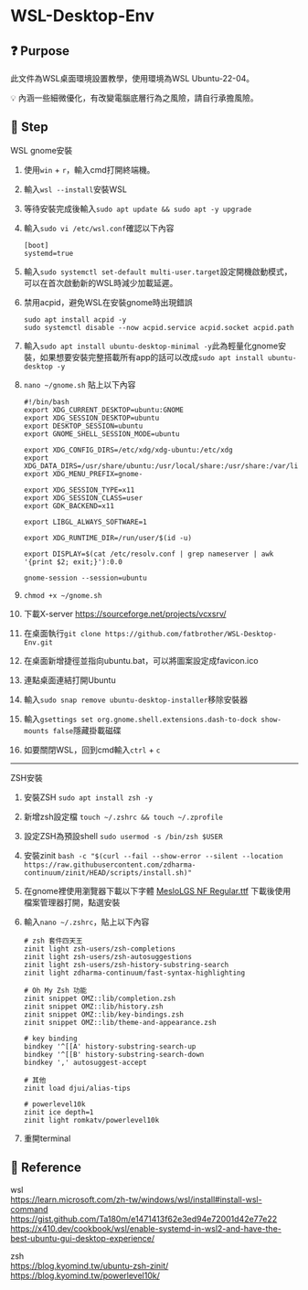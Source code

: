 # WSL-Desktop-Env

## :question: Purpose

此文件為WSL桌面環境設置教學，使用環境為WSL Ubuntu-22-04。

:bulb:
內涵一些細微優化，有改變電腦底層行為之風險，請自行承擔風險。

## :feet: Step

WSL gnome安裝

1. 使用```win``` + ```r```，輸入cmd打開終端機。
2. 輸入```wsl --install```安裝WSL
3. 等待安裝完成後輸入```sudo apt update && sudo apt -y upgrade```
4. 輸入```sudo vi /etc/wsl.conf```確認以下內容

    ```bash=
    [boot]
    systemd=true
    ```

5. 輸入```sudo systemctl set-default multi-user.target```設定開機啟動模式，可以在首次啟動新的WSL時減少加載延遲。
6. 禁用acpid，避免WSL在安裝gnome時出現錯誤

    ```bash=
    sudo apt install acpid -y
    sudo systemctl disable --now acpid.service acpid.socket acpid.path
    ```

7. 輸入```sudo apt install ubuntu-desktop-minimal -y```此為輕量化gnome安裝，如果想要安裝完整搭載所有app的話可以改成```sudo apt install ubuntu-desktop -y```
8. ```nano ~/gnome.sh``` 貼上以下內容

    ```bash=
    #!/bin/bash
    export XDG_CURRENT_DESKTOP=ubuntu:GNOME
    export XDG_SESSION_DESKTOP=ubuntu
    export DESKTOP_SESSION=ubuntu
    export GNOME_SHELL_SESSION_MODE=ubuntu

    export XDG_CONFIG_DIRS=/etc/xdg/xdg-ubuntu:/etc/xdg
    export XDG_DATA_DIRS=/usr/share/ubuntu:/usr/local/share:/usr/share:/var/lib/snapd/desktop
    export XDG_MENU_PREFIX=gnome-

    export XDG_SESSION_TYPE=x11
    export XDG_SESSION_CLASS=user
    export GDK_BACKEND=x11

    export LIBGL_ALWAYS_SOFTWARE=1

    export XDG_RUNTIME_DIR=/run/user/$(id -u)

    export DISPLAY=$(cat /etc/resolv.conf | grep nameserver | awk '{print $2; exit;}'):0.0

    gnome-session --session=ubuntu
    ```

9. ```chmod +x ~/gnome.sh```
10. 下載X-server <https://sourceforge.net/projects/vcxsrv/>
11. 在桌面執行```git clone https://github.com/fatbrother/WSL-Desktop-Env.git```
12. 在桌面新增捷徑並指向ubuntu.bat，可以將圖案設定成favicon.ico
13. 連點桌面連結打開Ubuntu
14. 輸入```sudo snap remove ubuntu-desktop-installer```移除安裝器
15. 輸入```gsettings set org.gnome.shell.extensions.dash-to-dock show-mounts false```隱藏掛載磁碟
16. 如要關閉WSL，回到cmd輸入```ctrl``` + ```c```

-----------------

ZSH安裝

1. 安裝ZSH ```sudo apt install zsh -y```
2. 新增zsh設定檔 ```touch ~/.zshrc && touch ~/.zprofile```
3. 設定ZSH為預設shell ```sudo usermod -s /bin/zsh $USER```
4. 安裝zinit ```bash -c "$(curl --fail --show-error --silent --location https://raw.githubusercontent.com/zdharma-continuum/zinit/HEAD/scripts/install.sh)"```
5. 在gnome裡使用瀏覽器下載以下字體
    [MesloLGS NF Regular.ttf](https://github.com/romkatv/powerlevel10k-media/raw/master/MesloLGS%20NF%20Regular.ttf)
    下載後使用檔案管理器打開，點選安裝

6. 輸入```nano ~/.zshrc```，貼上以下內容

    ```bash=
    # zsh 套件四天王
    zinit light zsh-users/zsh-completions
    zinit light zsh-users/zsh-autosuggestions
    zinit light zsh-users/zsh-history-substring-search
    zinit light zdharma-continuum/fast-syntax-highlighting

    # Oh My Zsh 功能
    zinit snippet OMZ::lib/completion.zsh
    zinit snippet OMZ::lib/history.zsh
    zinit snippet OMZ::lib/key-bindings.zsh
    zinit snippet OMZ::lib/theme-and-appearance.zsh

    # key binding
    bindkey '^[[A' history-substring-search-up
    bindkey '^[[B' history-substring-search-down
    bindkey ',' autosuggest-accept

    # 其他
    zinit load djui/alias-tips

    # powerlevel10k
    zinit ice depth=1
    zinit light romkatv/powerlevel10k
    ```

7. 重開terminal

## :link: Reference

wsl  
<https://learn.microsoft.com/zh-tw/windows/wsl/install#install-wsl-command>  
<https://gist.github.com/Ta180m/e1471413f62e3ed94e72001d42e77e22>  
<https://x410.dev/cookbook/wsl/enable-systemd-in-wsl2-and-have-the-best-ubuntu-gui-desktop-experience/>

zsh  
<https://blog.kyomind.tw/ubuntu-zsh-zinit/>
<https://blog.kyomind.tw/powerlevel10k/>
